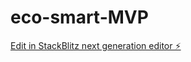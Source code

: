 # eco-smart-MVP

[Edit in StackBlitz next generation editor ⚡️](https://stackblitz.com/~/github.com/vinicciusnev/eco-smart-MVP)